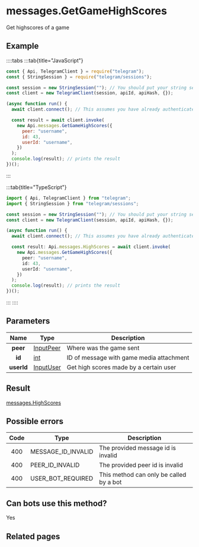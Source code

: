 # messages.GetGameHighScores

Get highscores of a game

## Example

::::tabs
:::tab{title="JavaScript"}

```js
const { Api, TelegramClient } = require("telegram");
const { StringSession } = require("telegram/sessions");

const session = new StringSession(""); // You should put your string session here
const client = new TelegramClient(session, apiId, apiHash, {});

(async function run() {
  await client.connect(); // This assumes you have already authenticated with .start()

  const result = await client.invoke(
    new Api.messages.GetGameHighScores({
      peer: "username",
      id: 43,
      userId: "username",
    })
  );
  console.log(result); // prints the result
})();
```

:::

:::tab{title="TypeScript"}

```ts
import { Api, TelegramClient } from "telegram";
import { StringSession } from "telegram/sessions";

const session = new StringSession(""); // You should put your string session here
const client = new TelegramClient(session, apiId, apiHash, {});

(async function run() {
  await client.connect(); // This assumes you have already authenticated with .start()

  const result: Api.messages.HighScores = await client.invoke(
    new Api.messages.GetGameHighScores({
      peer: "username",
      id: 43,
      userId: "username",
    })
  );
  console.log(result); // prints the result
})();
```

:::
::::

## Parameters

|    Name    | Type                                                  | Description                              |
| :--------: | ----------------------------------------------------- | ---------------------------------------- |
|  **peer**  | [InputPeer](https://core.telegram.org/type/InputPeer) | Where was the game sent                  |
|   **id**   | [int](https://core.telegram.org/type/int)             | ID of message with game media attachment |
| **userId** | [InputUser](https://core.telegram.org/type/InputUser) | Get high scores made by a certain user   |

## Result

[messages.HighScores](https://core.telegram.org/type/messages.HighScores)

## Possible errors

| Code | Type               | Description                             |
| :--: | ------------------ | --------------------------------------- |
| 400  | MESSAGE_ID_INVALID | The provided message id is invalid      |
| 400  | PEER_ID_INVALID    | The provided peer id is invalid         |
| 400  | USER_BOT_REQUIRED  | This method can only be called by a bot |

## Can bots use this method?

Yes

## Related pages

